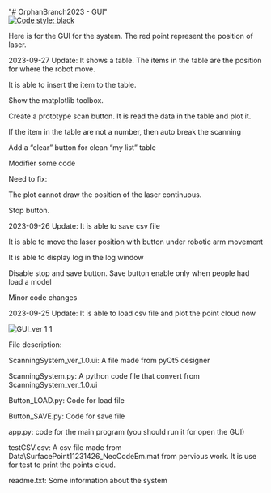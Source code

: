 "# OrphanBranch2023 - GUI"  
[![Code style: black](https://img.shields.io/badge/code%20style-black-000000.svg)](https://github.com/psf/black)

Here is for the GUI for the system. The red point represent the position of laser.

2023-09-27 Update:
It shows a table. The items in the table are the position for where the robot move.

It is able to insert the item to the table.

Show the matplotlib toolbox. 

Create a prototype scan button. It is read the data in the table and plot it. 

If the item in the table are not a number, then auto break the scanning

Add a “clear” button for clean “my list” table

Modifier some code 

Need to fix: 

The plot cannot draw the position of the laser continuous. 

Stop button.

2023-09-26 Update: 
It is able to save csv file

It is able to move the laser position with button under robotic arm movement

It is able to display log in the log window
                   
Disable stop and save button. Save button enable only when people had load a model

Minor code changes

2023-09-25 Update: 
It is able to load csv file and plot the point cloud now

![GUI_ver 1 1](https://github.com/MDU-C2/MicroTomography/assets/144024751/57e4b112-7a22-40ac-b46e-ff138bea6870)

File description:

ScanningSystem_ver_1.0.ui: A file made from pyQt5 designer

ScanningSystem.py: A python code file that convert from ScanningSystem_ver_1.0.ui

Button_LOAD.py: Code for load file 

Button_SAVE.py: Code for save file

app.py: code for the main program (you should run it for open the GUI)

testCSV.csv: A csv file made from Data\SurfacePoint11231426_NecCodeEm.mat from pervious work. It is use for test to print the points cloud.

readme.txt: Some information about the system
